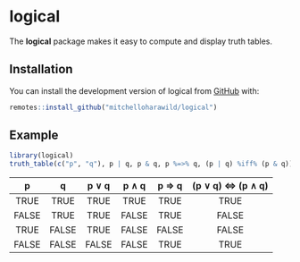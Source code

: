 
<!-- README.md is generated from README.Rmd. Please edit that file -->

# logical

The **logical** package makes it easy to compute and display truth
tables.

## Installation

You can install the development version of logical from
[GitHub](https://github.com/mitchelloharawild/logical) with:

``` r
remotes::install_github("mitchelloharawild/logical")
```

## Example

``` r
library(logical)
truth_table(c("p", "q"), p | q, p & q, p %=>% q, (p | q) %iff% (p & q))
```

|   p   |   q   | p ∨ q | p ∧ q | p ⇒ q | (p ∨ q) ⇔ (p ∧ q) |
| :---: | :---: | :---: | :---: | :---: | :---------------: |
| TRUE  | TRUE  | TRUE  | TRUE  | TRUE  |       TRUE        |
| FALSE | TRUE  | TRUE  | FALSE | TRUE  |       FALSE       |
| TRUE  | FALSE | TRUE  | FALSE | FALSE |       FALSE       |
| FALSE | FALSE | FALSE | FALSE | TRUE  |       TRUE        |
